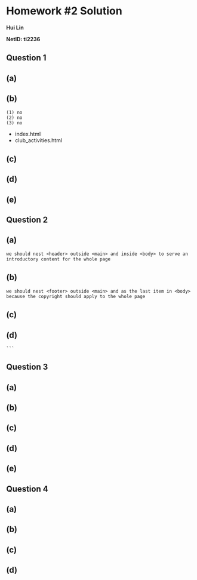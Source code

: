 # Homework #2 Solution
**Hui Lin**

**NetID: ti2236**

## Question 1
## (a)
## (b)
    (1) no
    (2) no
    (3) no
* index.html
* club_activities.html
## (c)
## (d)
## (e)

## Question 2
## (a)
    we should nest <header> outside <main> and inside <body> to serve an introductory content for the whole page
## (b)
    we should nest <footer> outside <main> and as the last item in <body> because the copyright should apply to the whole page
## (c)
## (d)
    ```

## Question 3
## (a)
## (b)
## (c)
## (d)
## (e)

## Question 4
## (a)
## (b)
## (c)
## (d)